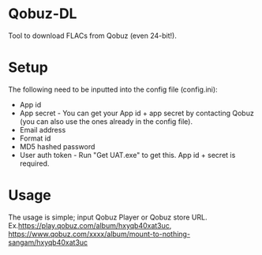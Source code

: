 # Qobuz-DL
Tool to download FLACs from Qobuz (even 24-bit!).

# Setup
The following need to be inputted into the config file (config.ini):
- App id
- App secret - You can get your App id + app secret by contacting Qobuz (you can also use the ones already in the config file).
- Email address
- Format id
- MD5 hashed password
- User auth token - Run "Get UAT.exe" to get this. App id + secret is required.


# Usage
The usage is simple; input Qobuz Player or Qobuz store URL.
Ex.https://play.qobuz.com/album/hxyqb40xat3uc, https://www.qobuz.com/xxxx/album/mount-to-nothing-sangam/hxyqb40xat3uc
	
